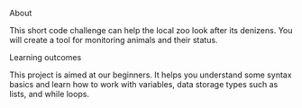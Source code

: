 About

This short code challenge can help the local zoo look after its denizens. You will create a tool for monitoring animals and their status.

Learning outcomes

This project is aimed at our beginners. It helps you understand some syntax basics and learn how to work with variables, data storage types such as lists, and while loops.
